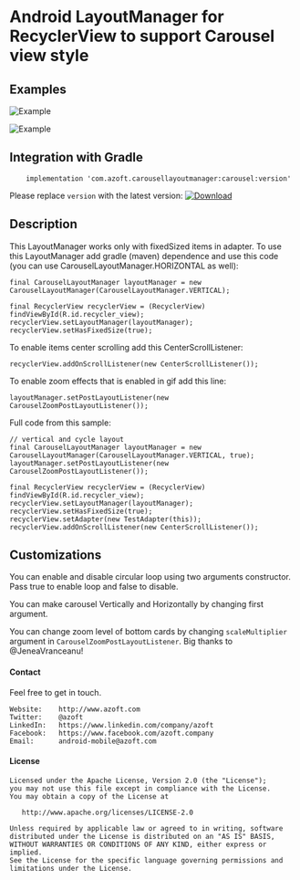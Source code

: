 Android LayoutManager for RecyclerView to support Carousel view style
======================

## Examples

![Example](resources/carousel_work_small.gif "working example")

![Example](resources/carousel_double_work_small.gif "working example")

## Integration with Gradle

```
    implementation 'com.azoft.carousellayoutmanager:carousel:version'
```

Please replace `version` with the latest version: [![Download](https://api.bintray.com/packages/azoft/maven/carousel/images/download.svg)](https://bintray.com/azoft/maven/carousel/_latestVersion)

## Description

This LayoutManager works only with fixedSized items in adapter.
To use this LayoutManager add gradle (maven) dependence and use this code (you can use CarouselLayoutManager.HORIZONTAL as well):

    final CarouselLayoutManager layoutManager = new CarouselLayoutManager(CarouselLayoutManager.VERTICAL);

    final RecyclerView recyclerView = (RecyclerView) findViewById(R.id.recycler_view);
    recyclerView.setLayoutManager(layoutManager);
    recyclerView.setHasFixedSize(true);

To enable items center scrolling add this CenterScrollListener:

    recyclerView.addOnScrollListener(new CenterScrollListener());

To enable zoom effects that is enabled in gif add this line:

    layoutManager.setPostLayoutListener(new CarouselZoomPostLayoutListener());

Full code from this sample:

    // vertical and cycle layout
    final CarouselLayoutManager layoutManager = new CarouselLayoutManager(CarouselLayoutManager.VERTICAL, true);
    layoutManager.setPostLayoutListener(new CarouselZoomPostLayoutListener());

    final RecyclerView recyclerView = (RecyclerView) findViewById(R.id.recycler_view);
    recyclerView.setLayoutManager(layoutManager);
    recyclerView.setHasFixedSize(true);
    recyclerView.setAdapter(new TestAdapter(this));
    recyclerView.addOnScrollListener(new CenterScrollListener());

## Customizations

You can enable and disable circular loop using two arguments constructor. Pass true to enable loop and false to disable.

You can make carousel Vertically and Horizontally by changing first argument.

You can change zoom level of bottom cards by changing `scaleMultiplier` argument in `CarouselZoomPostLayoutListener`. Big thanks to @JeneaVranceanu!

#### Contact ####

Feel free to get in touch.

    Website:    http://www.azoft.com
    Twitter:    @azoft
    LinkedIn:   https://www.linkedin.com/company/azoft
    Facebook:   https://www.facebook.com/azoft.company
    Email:      android-mobile@azoft.com

#### License ####

    Licensed under the Apache License, Version 2.0 (the "License");
    you may not use this file except in compliance with the License.
    You may obtain a copy of the License at

       http://www.apache.org/licenses/LICENSE-2.0

    Unless required by applicable law or agreed to in writing, software
    distributed under the License is distributed on an "AS IS" BASIS,
    WITHOUT WARRANTIES OR CONDITIONS OF ANY KIND, either express or implied.
    See the License for the specific language governing permissions and
    limitations under the License.